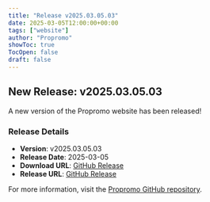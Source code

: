 ```yaml
---
title: "Release v2025.03.05.03"
date: 2025-03-05T12:00:00+00:00
tags: ["website"]
author: "Propromo"
showToc: true
TocOpen: false
draft: false
---
```


## New Release: v2025.03.05.03

A new version of the Propromo website has been released!

### Release Details

- **Version**: v2025.03.05.03
- **Release Date**: 2025-03-05
- **Download URL**: [GitHub Release](https://api.github.com/repos/propromo-software/propromo.php/tarball/refs/tags/v2025.03.05.03)
- **Release URL**: [GitHub Release](https://github.com/propromo-software/propromo.php/releases/tag/v2025.03.05.03)

For more information, visit the [Propromo GitHub repository](https://github.com/propromo-software/propromo.php).
